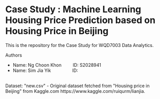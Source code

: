 # Case Study : Machine Learning Housing Price Prediction based on Housing Price in Beijing

This is the repository for the Case Study for WQD7003 Data Analytics. 

Authors
- Name: Ng Choon Khon   &nbsp; &nbsp; &nbsp; &nbsp; ID: S2028941
- Name: Sim Jia Yik     &nbsp; &nbsp; &nbsp; &nbsp; &nbsp; &nbsp; &nbsp; &nbsp; ID: 

<br>
Dataset: "new.csv"
- Original dataset fetched from "Housing price in Beijing" from Kaggle.com https://www.kaggle.com/ruiqurm/lianjia.
